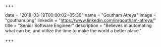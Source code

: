 +++

date = "2018-03-19T00:00:02+05:30" 
name = "Goutham Atreya"
image = "goutham.png"
linkedin = "https://www.linkedin.com/in/goutham-atreya/"
title = "Senior Software Engineer"
description = "Believes in automating what can be, and utilize the time to make the world a better place."

+++